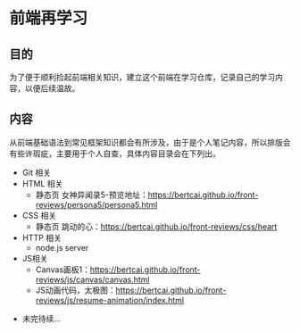 # 前端再学习

## 目的

为了便于顺利捡起前端相关知识，建立这个前端在学习仓库，记录自己的学习内容，以便后续温故。

## 内容

从前端基础语法到常见框架知识都会有所涉及，由于是个人笔记内容，所以排版会有些许瑕疵，主要用于个人自查，具体内容目录会在下列出。

- Git 相关
- HTML 相关
  - 静态页 女神异闻录5-预览地址：https://bertcai.github.io/front-reviews/persona5/persona5.html
- CSS 相关
  - 静态页 跳动的心：https://bertcai.github.io/front-reviews/css/heart
- HTTP 相关
  - node.js server
- JS相关
  - Canvas画板1：https://bertcai.github.io/front-reviews/js/canvas/canvas.html
  - JS动画代码，太极图：https://bertcai.github.io/front-reviews/js/resume-animation/index.html

* 未完待续...